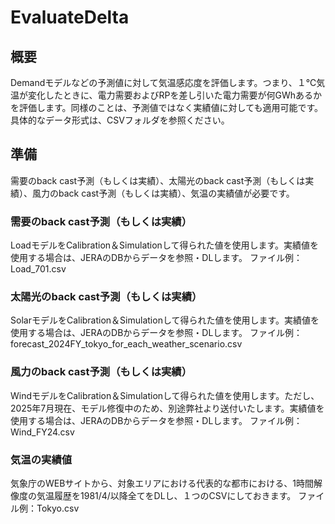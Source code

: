 # EvaluateDelta
## 概要
Demandモデルなどの予測値に対して気温感応度を評価します。つまり、１℃気温が変化したときに、電力需要およびRPを差し引いた電力需要が何GWhあるかを評価します。同様のことは、予測値ではなく実績値に対しても適用可能です。具体的なデータ形式は、CSVフォルダを参照ください。

## 準備
需要のback cast予測（もしくは実績）、太陽光のback cast予測（もしくは実績）、風力のback cast予測（もしくは実績）、気温の実績値が必要です。

### 需要のback cast予測（もしくは実績）
LoadモデルをCalibration＆Simulationして得られた値を使用します。実績値を使用する場合は、JERAのDBからデータを参照・DLします。
ファイル例：Load_701.csv

### 太陽光のback cast予測（もしくは実績）
SolarモデルをCalibration＆Simulationして得られた値を使用します。実績値を使用する場合は、JERAのDBからデータを参照・DLします。
ファイル例：forecast_2024FY_tokyo_for_each_weather_scenario.csv

### 風力のback cast予測（もしくは実績）
WindモデルをCalibration＆Simulationして得られた値を使用します。ただし、2025年7月現在、モデル修復中のため、別途弊社より送付いたします。実績値を使用する場合は、JERAのDBからデータを参照・DLします。
ファイル例：Wind_FY24.csv

### 気温の実績値
気象庁のWEBサイトから、対象エリアにおける代表的な都市における、1時間解像度の気温履歴を1981/4/以降全てをDLし、１つのCSVにしておきます。
ファイル例：Tokyo.csv

